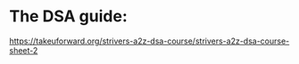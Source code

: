 # The DSA guide:  
https://takeuforward.org/strivers-a2z-dsa-course/strivers-a2z-dsa-course-sheet-2
